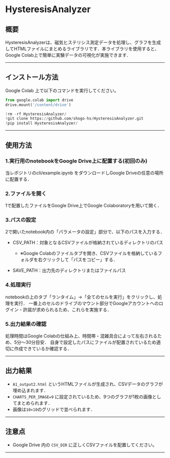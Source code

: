 # HysteresisAnalyzer

## 概要
HysteresisAnalyzerは、磁気ヒステリシス測定データを処理し、グラフを生成してHTMLファイルにまとめるライブラリです．本ライブラリを使用すると、Google Colab上で簡単に実験データの可視化が実施できます．

---

## インストール方法
Google Colab 上で以下のコマンドを実行してください。

```python
from google.colab import drive
drive.mount('/content/drive')

!rm -rf HysteresisAnalyzer/
!git clone https://github.com/shogo-hs/HysteresisAnalyzer.git
!pip install HysteresisAnalyzer/
```

---

## 使用方法

### 1.実行用のnotebookをGoogle Drive上に配置する(初回のみ)
当レポジトリのcli/example.ipynb をダウンロードしGoogle Driveの任意の場所に配置する．

### 2.ファイルを開く
1で配置したファイルをGoogle Drive上でGoogle Colaboratoryを用いて開く．

### 3.パスの設定
2で開いたnotebook内の「パラメータの設定」部分で、以下のパスを入力する．
- CSV_PATH：対象となるCSVファイルが格納されているディレクトリのパス
    - ※Google Colabのファイルタブを開き、CSVファイルを格納しているフォルダを右クリックして「パスをコピー」する．

- SAVE_PATH：出力先のディレクトリまたはファイルパス

### 4.処理実行
notebookの上のタブ「ランタイム」→「全てのセルを実行」をクリックし、処理を実行．
一番上のセルのドライブのマウント部分でGoogleアカウントへのログイン・許諾が求められるため、これらを実施する．

### 5.出力結果の確認
処理時間はGoogle Colabの仕組み上、時間帯・混雑具合によって左右されるため、5分〜30分目安．
自身で設定したパスにファイルが配置されているため適切に作成できているか確認する．

---

## 出力結果
- `A1_output2.html` というHTMLファイルが生成され、CSVデータのグラフが埋め込まれます．
- `CHARTS_PER_IMAGE=9` に設定されているため、9つのグラフが1枚の画像としてまとめられます．
- 画像は`10×10`のグリッドで並べられます．

---

## 注意点
- Google Drive 内の `CSV_DIR` に正しくCSVファイルを配置してください。

---
